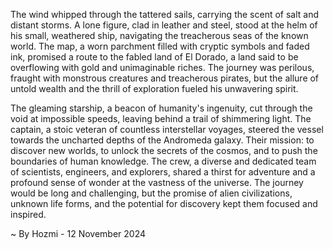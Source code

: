 
The wind whipped through the tattered sails, carrying the scent of salt and distant storms.  A lone figure, clad in leather and steel, stood at the helm of his small, weathered ship, navigating the treacherous seas of the known world.  The map, a worn parchment filled with cryptic symbols and faded ink, promised a route to the fabled land of El Dorado, a land said to be overflowing with gold and unimaginable riches.  The journey was perilous, fraught with monstrous creatures and treacherous pirates, but the allure of untold wealth and the thrill of exploration fueled his unwavering spirit. 

The gleaming starship, a beacon of humanity's ingenuity, cut through the void at impossible speeds, leaving behind a trail of shimmering light.  The captain, a stoic veteran of countless interstellar voyages, steered the vessel towards the uncharted depths of the Andromeda galaxy.  Their mission: to discover new worlds, to unlock the secrets of the cosmos, and to push the boundaries of human knowledge.  The crew, a diverse and dedicated team of scientists, engineers, and explorers, shared a thirst for adventure and a profound sense of wonder at the vastness of the universe.  The journey would be long and challenging, but the promise of alien civilizations, unknown life forms, and the potential for discovery kept them focused and inspired. 

~ By Hozmi - 12 November 2024
